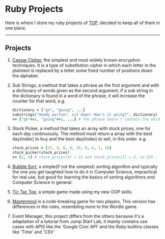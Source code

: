 # Ruby Projects

Here is where I store my ruby projects of [TOP](https://theodinproject.com),
decided to keep all of them in one place.

---

## Projects

1. [Caesar Cipher](https://en.wikipedia.org/wiki/Caesar_cipher), the simplest and most widely known encryption techniques. It is a type of
substitution cipher in which each letter in the plaintext is replaced by a letter some fixed number of
positions down the alphabet.

2. Sub Strings, a method that takes a phrase as the first argument and with a dictionary of words given
as the second argument, if a sub string in the dictionary is found in a word of the phrase, it will increase the
counter for that word, e.g.
    ```ruby
    dictionary = ["go", "going", ...]
    substrings("Howdy partner, sit down! How's it going?", dictionary)
    => {"go"=>1, "going"=>1, ...} # the phrase doesn't contain the word "go", but it's found as a sub string in "going", so the counter go up anyways.
    ```

3. Stock Picker, a method that takes an array with stock prices, one for each day continuously. The method must return
a array with the best day(index) to buy and the best day(index) to sell, in this order. e.g.
    ```ruby
    stock_prices = [17, 3, 6, 9, 15, 8, 6, 1, 10]
    stock_picker(stock_prices)
    => [1, 4] # stock_prices[4] = 15 and stock_prices[1] = 3, so $15 - $3 = $12, profit $$$! 
    ```

4. [Bubble Sort](https://en.wikipedia.org/wiki/Bubble_sort), a simple(if not the simplest) sorting algorithm and typically the one you get taughted how to 
do it in Computer Science, impractical for real use, but good for learning the basics of sorting algorithms and Computer Science in general.

5. [Tic Tac Toe](https://en.wikipedia.org/wiki/Tic-tac-toe), a simple game made using my new OOP skills.

6. [Mastermind](https://en.wikipedia.org/wiki/Mastermind_(board_game)) is a code-breaking game for two players. This version
has differences in the rules, resembling more to the Wordle game.

7. Event Manager, this project differs from the others because it's a adaptation of a tutorial from
   Jump Start Lab, it mainly contains use cases with APIS like the 'Google Civic API' and the Ruby
   builtins classes like 'Time' and 'CSV'
